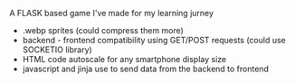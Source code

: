 A FLASK based game I've made for my learning jurney 

- .webp sprites (could compress them more)
- backend - frontend compatibility using GET/POST requests (could use SOCKETIO library)
- HTML code autoscale for any smartphone display size
- javascript and jinja use to send data from the backend to frontend
